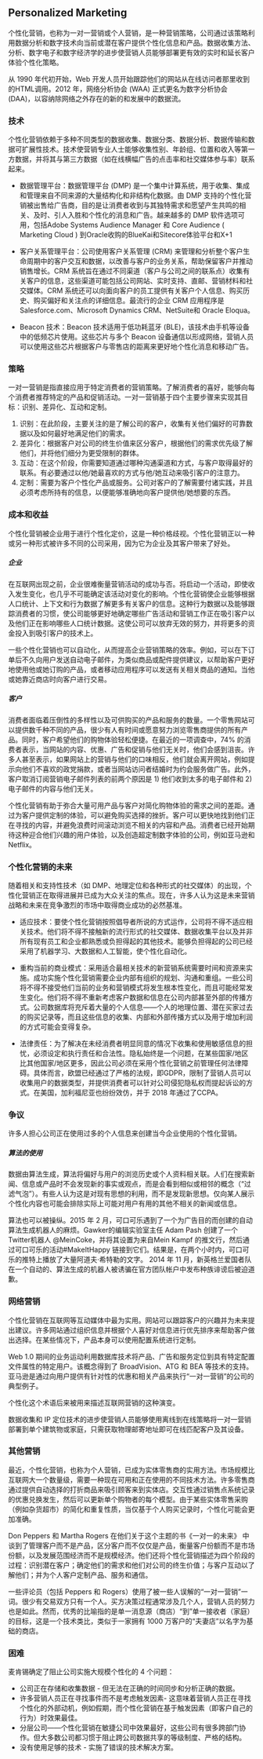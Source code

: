 ## Personalized Marketing

个性化营销，也称为一对一营销或个人营销，是一种营销策略，公司通过该策略利用数据分析和数字技术向当前或潜在客户提供个性化信息和产品。数据收集方法、分析、数字电子和数字经济学的进步使营销人员能够部署更有效的实时和延长客户体验个性化策略。

从 1990 年代初开始，Web 开发人员开始跟踪他们的网站从在线访问者那里收到的HTML调用。2012 年，网络分析协会 (WAA) 正式更名为数字分析协会 (DAA)，以容纳除网络之外存在的新的和发展中的数据流。




### 技术
个性化营销依赖于多种不同类型的数据收集、数据分类、数据分析、数据传输和数据可扩展性技术。技术使营销专业人士能够收集性别、年龄组、位置和收入等第一方数据，并将其与第三方数据（如在线横幅广告的点击率和社交媒体参与率）联系起来。

- 数据管理平台：数据管理平台 (DMP) 是一个集中计算系统，用于收集、集成和管理来自不同来源的大量结构化和非结构化数据。由 DMP 支持的个性化营销被出售给广告商，目的是让消费者收到与其独特需求和愿望产生共鸣的相关、及时、引人入胜和个性化的消息和广告。越来越多的 DMP 软件选项可用，包括Adobe Systems Audience Manager 和 Core Audience ( Marketing Cloud ) 到Oracle收购的BlueKai和Sitecore体验平台和X+1 

- 客户关系管理平台：公司使用客户关系管理 (CRM) 来管理和分析整个客户生命周期中的客户交互和数据，以改善与客户的业务关系，帮助保留客户并推动销售增长。CRM 系统旨在通过不同渠道（客户与公司之间的联系点）收集有关客户的信息，这些渠道可能包括公司网站、实时支持、直邮、营销材料和社交媒体。CRM 系统还可以向面向客户的员工提供有关客户个人信息、购买历史、购买偏好和关注点的详细信息。最流行的企业 CRM 应用程序是Salesforce.com、Microsoft Dynamics CRM、NetSuite和 Oracle Eloqua。

- Beacon 技术：Beacon 技术适用于低功耗蓝牙 (BLE)，该技术由手机等设备中的低频芯片使用。这些芯片与多个 Beacon 设备通信以形成网络，营销人员可以使用这些芯片根据客户与零售店的距离来更好地个性化消息和移动广告。

### 策略
一对一营销是指直接应用于特定消费者的营销策略。了解消费者的喜好，能够向每个消费者推荐特定的产品和促销活动。一对一营销基于四个主要步骤来实现其目标：识别、差异化、互动和定制。

1. 识别：在此阶段，主要关注的是了解公司的客户，收集有关他们偏好的可靠数据以及如何最好地满足他们的需求。
2. 差异化：根据客户对公司的终生价值来区分客户，根据他们的需求优先级了解他们，并将他们细分为更受限制的群体。
3. 互动：在这个阶段，你需要知道通过哪种沟通渠道和方式，与客户取得最好的联系。有必要通过以他/她最喜欢的方式与他/她互动来吸引客户的注意力。
4. 定制：需要为客户个性化产品或服务。公司对客户的了解需要付诸实践，并且必须考虑所持有的信息，以便能够准确地向客户提供他/她想要的东西。

### 成本和收益
个性化营销被企业用于进行个性化定价，这是一种价格歧视。个性化营销正以一种或另一种形式被许多不同的公司采用，因为它为企业及其客户带来了好处。

##### 企业
在互联网出现之前，企业很难衡量营销活动的成功与否。将启动一个活动，即使收入发生变化，也几乎不可能确定该活动对变化的影响。个性化营销使企业能够根据人口统计、上下文和行为数据了解更多有关客户的信息。这种行为数据以及能够跟踪消费者的习惯，使公司能够更好地确定哪些广告活动和营销工作正在吸引客户以及他们正在影响哪些人口统计数据。这使公司可以放弃无效的努力，并将更多的资金投入到吸引客户的技术上。

一些个性化营销也可以自动化，从而提高企业营销策略的效率。例如，可以在下订单后不久向用户发送自动电子邮件，为类似商品或配件提供建议，以帮助客户更好地使用他或她订购的产品，或者移动应用程序可以发送有关相关商品的通知。当他或她靠近商店时向客户进行交易。

##### 客户
消费者面临着压倒性的多样性以及可供购买的产品和服务的数量。一个零售网站可以提供数千种不同的产品，很少有人有时间或愿意努力浏览零售商提供的所有产品。同时，客户希望他们的购物体验轻松便捷。在最近的一项调查中，74% 的消费者表示，当网站的内容、优惠、广告和促销与他们无关时，他们会感到沮丧。许多人甚至表示，如果网站上的营销与他们的口味相反，他们就会离开网站，例如提示向他们不喜欢的政党捐款，或者当网站访问者结婚时为约会服务做广告。此外，客户取消订阅营销电子邮件列表的前两个原因是 1) 他们收到太多的电子邮件和 2) 电子邮件的内容与他们无关。

个性化营销有助于弥合大量可用产品与客户对简化购物体验的需求之间的差距。通过为客户提供定制的体验，可以避免购买选择的挫折。客户可以更快地找到他们正在寻找的内容，并避免浪费时间滚动浏览不相关的内容和产品。消费者已经开始期待这种迎合他们兴趣的用户体验，以及创造超定制数字体验的公司，例如亚马逊和Netflix。

### 个性化营销的未来
随着相关和支持性技术（如 DMP、地理定位和各种形式的社交媒体）的出现，个性化营销正在取得进展并已成为大众关注的焦点。现在，许多人认为这是未来营销战略和未来在竞争激烈的市场中取得商业成功的必然基准。

- 适应技术：要使个性化营销按照倡导者所说的方式运作，公司将不得不适应相关技术。他们将不得不接触新的流行形式的社交媒体、数据收集平台以及并非所有现有员工和企业都熟悉或负担得起的其他技术。能够负担得起的公司已经采用了机器学习、大数据和人工智能，使个性化自动化。

- 重构当前的商业模式：采用适合最相关技术的新营销系统需要时间和资源来实施。成功实施个性化营销需要企业内部有组织的规划、沟通和重组。一些公司将不得不接受他们当前的业务和营销模式将发生根本性变化，而且可能经常发生变化。他们将不得不重新考虑客户数据和信息在公司内部甚至外部的传播方式。公司数据库将充斥着大量的个人信息——个人的地理位置、潜在买家过去的购买记录等，而且这些信息的收集、内部和外部传播方式以及用于增加利润的方式可能会变得复杂。

- 法律责任：为了解决在未经消费者明显同意的情况下收集和使用敏感信息的担忧，必须设定和执行责任和合法性。隐私始终是一个问题，在某些国家/地区比其他国家/地区更多，因此公司必须在采用个性化营销之前管理任何法律障碍。具体而言，欧盟已经通过了严格的法规，即GDPR，限制了营销人员可以收集用户的数据类型，并提供消费者可以针对公司侵犯隐私权而提起诉讼的方式。在美国，加利福尼亚也纷纷效仿，并于 2018 年通过了CCPA。

### 争议
许多人担心公司正在使用过多的个人信息来创建当今企业使用的个性化营销。

##### 算法的使用
数据由算法生成，算法将偏好与用户的浏览历史或个人资料相关联。人们在搜索新闻、信息或产品时不会发现新的事实或观点，而是会看到相似或相邻的概念（“过滤气泡”）。有些人认为这是对现有思想的利用，而不是发现新思想。仅向某人展示个性化内容也可能会排除实际上可能对用户有用的其他不相关的新闻或信息。

算法也可以被操纵。2015 年 2 月，可口可乐遇到了一个为广告目的而创建的自动算法生成机器人的麻烦。Gawker的编辑实验室主任 Adam Pash 创建了一个Twitter机器人 @MeinCoke，并将其设置为来自Mein Kampf 的推文行，然后通过可口可乐的活动#MakeItHappy 链接到它们。结果是，在两个小时内，可口可乐的推特上播放了大量阿道夫·希特勒的文字。 2014 年 11 月，新英格兰爱国者队在一个自动的、算法生成的机器人被诱骗在官方团队帐户中发布种族诽谤后被迫道歉。

### 网络营销
个性化营销在互联网等互动媒体中最为实用。网站可以跟踪客户的兴趣并为未来提出建议。许多网站通过组织信息并根据个人喜好对信息进行优先排序来帮助客户做出选择。在某些情况下，产品本身可以使用配置系统进行定制。

Web 1.0 期间的业务运动利用数据库技术将产品、广告和服务定位到具有特定配置文件属性的特定用户。该概念得到了 BroadVision、ATG 和 BEA 等技术的支持。亚马逊是通过向用户提供有针对性的优惠和相关产品来执行“一对一营销”的公司的典型例子。

个性化这个术语后来被用来描述互联网营销的这种演变。

数据收集和 IP 定位技术的进步使营销人员能够使用离线到在线策略将一对一营销部署到单个建筑物或家庭，只需获取物理邮寄地址即可在线匹配客户及其设备。

### 其他营销
最近，个性化营销，也称为个人营销，已成为实体零售商的实用方法。市场规模比互联网大一个数量级，需要一种现在可用和正在使用的不同技术方法。许多零售商通过提供自动选择的打折商品来吸引顾客来到实体店。交互性通过销售点系统记录的优惠兑换发生，然后可以更新单个购物者的每个模型。由于某些实体零售采购（例如杂货超市）的简化和重复性质，当仅基于个人购买记录时，个性化可能会更加准确。

Don Peppers 和 Martha Rogers 在他们关于这个主题的书《一对一的未来》 中谈到了管理客户而不是产品，区分客户而不仅仅是产品，衡量客户份额而不是市场份额，以及发展范围经济而不是规模经济。他们还将个性化营销描述为四个阶段的过程：识别潜在客户；确定他们的需求和他们对公司的终生价值；与客户互动以了解他们；并为个人客户定制产品、服务和通信。

一些评论员（包括 Peppers 和 Rogers）使用了被一些人误解的“一对一营销”一词。很少有交易双方只有一个人。买方决策过程通常涉及几个人，营销人员的努力也是如此。然而，优秀的比喻指的是单一消息源（商店）“到”单一接收者（家庭）的目标，这是一个技术类比，类似于一家拥有 1000 万客户的“夫妻店”以名字为基础的商店。

### 困难
麦肯锡确定了阻止公司实施大规模个性化的 4 个问题：

- 公司正在存储和收集数据 - 但无法在正确的时间同步和分析正确的数据。
- 许多营销人员正在寻找事件而不是考虑触发因素- 这意味着营销人员正在寻找个性化的外部动机，例如假期，而个性化营销在基于触发因素（即客户自己的行为）时效果最佳。
- 分层公司——个性化营销在敏捷公司中效果最好，这些公司有很多跨部门协作。但大多数公司都习惯于阻止跨公司数据共享的等级制度、严格的结构。
- 没有使用足够的技术 - 实施了错误的技术解决方案。













